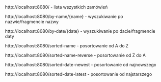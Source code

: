 http://localhost:8080/ - lista wszystkich zamówień

http://localhost:8080/by-name/{name} - wyszukiwanie po nazwie/fragmencie nazwy

http://localhost:8080/by-date/{date} - wyszukiwanie po dacie/fragmencie daty 

http://localhost:8080/sorted-name - posortowanie od A do Z

http://localhost:8080/sorted-name-reverse - posortowanie od Z do A

http://localhost:8080/sorted-date-newest - posortowanie od najnowszego

http://localhost:8080/sorted-date-latest - posortowanie od najstarszego


